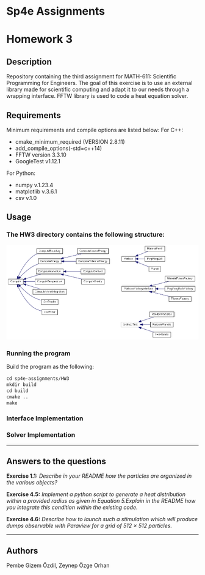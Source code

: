# Sp4e Assignments

# Homework 3

## Description
Repository containing the third assignment for MATH-611: Scientific Programming for Engineers. The goal of this exercise is to use an external library made for scientific computing and adapt it to our needs through a wrapping interface. FFTW library is used to code a heat equation solver.

## Requirements
Minimum requirements and compile options are listed below:
For C++:
- cmake_minimum_required (VERSION 2.8.11)
- add_compile_options(-std=c++14)
- FFTW version 3.3.10
- GoogleTest v1.12.1

For Python:
- numpy v.1.23.4
- matplotlib v.3.6.1
- csv v.1.0

## Usage
### The HW3 directory contains the following structure:
<p align="center" >
<img src="HW3/figures/classHierarchy2.png" width="600" />
</p>

### Running the program
Build the program as the following: 
```
cd sp4e-assignments/HW3
mkdir build
cd build 
cmake ..
make
```
### Interface Implementation


### Solver Implementation


------
## Answers to the questions

**Exercise 1.1:** 
_Describe in your README how the particles are organized in the various objects?_



**Exercise 4.5:** 
_Implement a python script to generate a heat distribution within a provided radius as given in Equation
5.Explain in the README how you integrate this condition within the existing code._



**Exercise 4.6:** 
_Describe how to launch such a stimulation which will produce dumps observable with Paraview for a
grid of 512 × 512 particles._

----

## Authors
Pembe Gizem Özdil, Zeynep Özge Orhan

